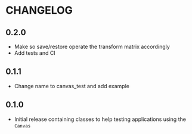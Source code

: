 # CHANGELOG

## 0.2.0
 - Make so save/restore operate the transform matrix accordingly
 - Add tests and CI

## 0.1.1
 - Change name to canvas_test and add example

## 0.1.0
 - Initial release containing classes to help testing applications using the `Canvas`
